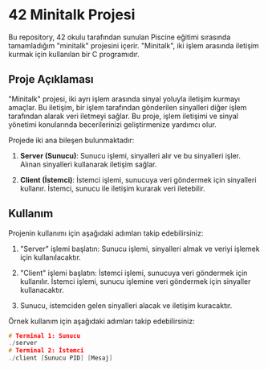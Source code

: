 # 42 Minitalk Projesi

Bu repository, 42 okulu tarafından sunulan Piscine eğitimi sırasında tamamladığım "minitalk" projesini içerir. "Minitalk", iki işlem arasında iletişim kurmak için kullanılan bir C programıdır.

## Proje Açıklaması

"Minitalk" projesi, iki ayrı işlem arasında sinyal yoluyla iletişim kurmayı amaçlar. Bu iletişim, bir işlem tarafından gönderilen sinyalleri diğer işlem tarafından alarak veri iletmeyi sağlar. Bu proje, işlem iletişimi ve sinyal yönetimi konularında becerilerinizi geliştirmenize yardımcı olur.

Projede iki ana bileşen bulunmaktadır:

1. **Server (Sunucu)**: Sunucu işlemi, sinyalleri alır ve bu sinyalleri işler. Alınan sinyalleri kullanarak iletişim sağlar.

2. **Client (İstemci)**: İstemci işlemi, sunucuya veri göndermek için sinyalleri kullanır. İstemci, sunucu ile iletişim kurarak veri iletebilir.

## Kullanım

Projenin kullanımı için aşağıdaki adımları takip edebilirsiniz:

1. "Server" işlemi başlatın: Sunucu işlemi, sinyalleri almak ve veriyi işlemek için kullanılacaktır.

2. "Client" işlemi başlatın: İstemci işlemi, sunucuya veri göndermek için kullanılır. İstemci işlemi, sunucu işlemine veri göndermek için sinyaller kullanacaktır.

3. Sunucu, istemciden gelen sinyalleri alacak ve iletişim kuracaktır.

Örnek kullanım için aşağıdaki adımları takip edebilirsiniz:

```c
# Terminal 1: Sunucu
./server
# Terminal 2: İstemci
./client [Sunucu PID] [Mesaj]
